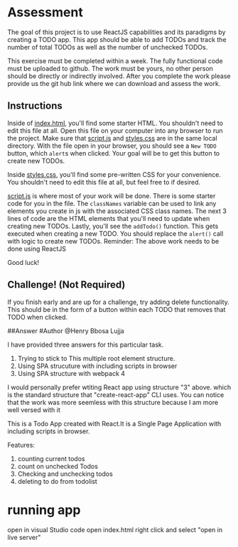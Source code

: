 # Assessment

The goal of this project is to use ReactJS capabilities and its paradigms by creating a TODO app. This app should be able to add TODOs and track the number of total TODOs as well as the number of unchecked TODOs.

This exercise must be completed within a week. The fully functional code must be uploaded to github. The work must be yours, no other person should be directly or indirectly involved. After you complete the work please provide us the git hub link where we can download and assess the work.

## Instructions

Inside of [index.html](/index.html), you'll find some starter HTML. You shouldn't need to edit this file at all. Open this file on your computer into any browser to run the project. Make sure that [script.js](/script.js) and [styles.css](/styles.css)
are in the same local directory. With the file open in your browser, you should see a `New TODO` button, which `alert`s when clicked. Your goal will be to get this button to create new TODOs.

Inside [styles.css](/styles.css), you'll find some pre-written CSS for your convenience. You shouldn't need to edit this file at all, but feel free to if desired.

[script.js](/script.js) is where most of your work will be done. There is some starter code for you in the file. The `classNames` variable can be used to link any elements you create in js with the associated CSS class names. The next 3 lines of code are the HTML elements that you'll need to update when creating new
TODOs. Lastly, you'll see the `addTodo()` function. This gets executed when creating a new TODO. You should replace the `alert()` call with logic to create new TODOs.
Reminder: The above work needs to be done using ReactJS

Good luck!

## Challenge! (Not Required)

If you finish early and are up for a challenge, try adding delete functionality. This should be in the form of a button within each TODO that removes that TODO when clicked.

##Answer
#Author
@Henry Bbosa Lujja

I have provided three answers for this particular task.

1.  Trying to stick to This multiple root element structure.
2.  Using SPA strucuture with including scripts in browser
3.  Using SPA structure with webpack 4

I would personally prefer wtiting React app using structure "3" above. which is the standard structure that "create-react-app" CLI
uses. You can notice that the work was more seemless with this structure because I am more well versed with it

This is a Todo App created with React.It is a Single Page Application with including scripts in browser.

Features:

1. counting current todos
2. count on unchecked Todos
3. Checking and unchecking todos
4. deleting to do from todolist

# running app

open in visual Studio code
open index.html
right click and select "open in live server"
